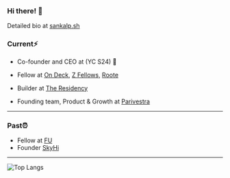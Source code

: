 ### Hi there! 👋

Detailed bio at <a href="https://sankalp.sh/" target="_blank">sankalp.sh</a>

### Current⚡️


* Co-founder and CEO at (YC S24)</a> 🙌
* Fellow at <a href="https://www.beondeck.com/" target="_blank">On Deck</a>, <a href="https://www.zfellows.com/" target="_blank">Z Fellows</a>, <a href="https://www.roote.co/" target="_blank">Roote</a>
* Builder at <a href="https://www.livetheresidency.com/" target="_blank">The Residency</a>

* Founding team, Product & Growth at <a href="https://parivestra.com/" target="_blank">Parivestra</a>


<hr />

### Past⏰
* Fellow at <a href="https://www.founder.university/" target="_blank">FU</a>
* Founder <a href="https://skyhi.live/" target="_blank">SkyHi</a>

<hr />

![Top Langs](https://github-readme-stats.vercel.app/api/top-langs/?username=1sankalp&layout=compact)
